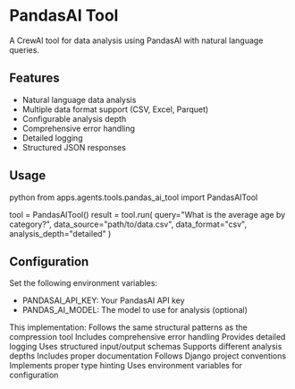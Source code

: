 # PandasAI Tool

A CrewAI tool for data analysis using PandasAI with natural language queries.

## Features

- Natural language data analysis
- Multiple data format support (CSV, Excel, Parquet)
- Configurable analysis depth
- Comprehensive error handling
- Detailed logging
- Structured JSON responses

## Usage
python
from apps.agents.tools.pandas_ai_tool import PandasAITool

tool = PandasAITool()
result = tool.run(
    query="What is the average age by category?",
    data_source="path/to/data.csv",
    data_format="csv",
    analysis_depth="detailed"
)


## Configuration

Set the following environment variables:
- PANDASAI_API_KEY: Your PandasAI API key
- PANDAS_AI_MODEL: The model to use for analysis (optional)

This implementation:
Follows the same structural patterns as the compression tool
Includes comprehensive error handling
Provides detailed logging
Uses structured input/output schemas
Supports different analysis depths
Includes proper documentation
Follows Django project conventions
Implements proper type hinting
Uses environment variables for configuration
